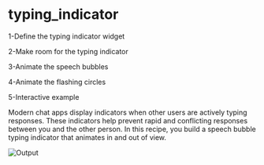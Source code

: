 # typing_indicator


1-Define the typing indicator widget


2-Make room for the typing indicator


3-Animate the speech bubbles


4-Animate the flashing circles


5-Interactive example


Modern chat apps display indicators when other users are actively typing responses. These indicators help prevent rapid and conflicting responses between you and the other person. In this recipe, you build a speech bubble typing indicator that animates in and out of view.


![Output](https://flutter.dev/assets/cookbook/effects/TypingIndicator-a8ec1ec5dec59acf04152a16f65399e06cfea29206336421f79cec218506504e.gif)